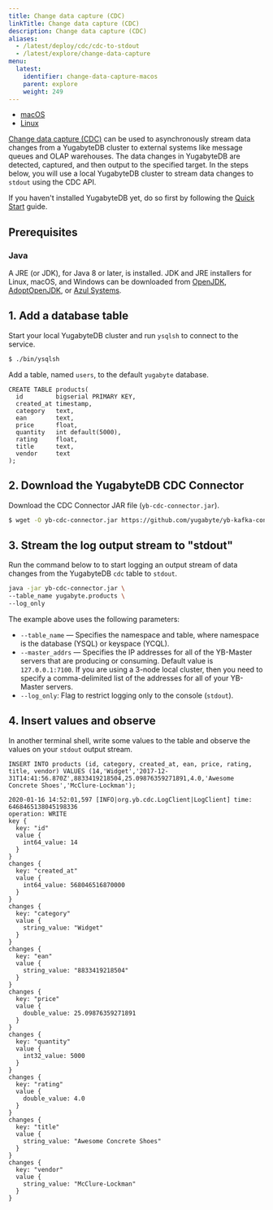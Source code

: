 ```yaml
---
title: Change data capture (CDC)
linkTitle: Change data capture (CDC)
description: Change data capture (CDC)
aliases:
  - /latest/deploy/cdc/cdc-to-stdout
  - /latest/explore/change-data-capture
menu:
  latest:
    identifier: change-data-capture-macos
    parent: explore
    weight: 249
---
```


<ul class="nav nav-tabs-alt nav-tabs-yb">

  <li >
    <a href="/latest/explore/change-data-capture-macos" class="nav-link active">
      <i class="fab fa-apple" aria-hidden="true"></i>
      macOS
    </a>
  </li>

  <li >
    <a href="/latest/explore/change-data-capture-linux" class="nav-link">
      <i class="fab fa-linux" aria-hidden="true"></i>
      Linux
    </a>
  </li>

</ul>

[Change data capture (CDC)](../../architecture/cdc-architecture) can be used to asynchronously stream data changes from a YugabyteDB cluster to external systems like message queues and OLAP warehouses. The data changes in YugabyteDB are detected, captured, and then output to the specified target.  In the steps below, you will use a local YugabyteDB cluster to stream data changes to `stdout` using the CDC API.

If you haven't installed YugabyteDB yet, do so first by following the [Quick Start](../../quick-start/install/) guide.

## Prerequisites

### Java

A JRE (or JDK), for Java 8 or later, is installed. JDK and JRE installers for Linux, macOS, and Windows can be downloaded from [OpenJDK](http://jdk.java.net/), [AdoptOpenJDK](https://adoptopenjdk.net/), or [Azul Systems](https://www.azul.com/downloads/zulu-community/).

## 1. Add a database table

Start your local YugabyteDB cluster and run `ysqlsh` to connect to the service.

```sh
$ ./bin/ysqlsh 
```

Add a table, named `users`, to the default `yugabyte` database.

```postgresql
CREATE TABLE products(
  id         bigserial PRIMARY KEY,
  created_at timestamp,
  category   text,
  ean        text,
  price      float,
  quantity   int default(5000),
  rating     float,
  title      text,
  vendor     text
);
```

## 2. Download the YugabyteDB CDC Connector

Download the CDC Connector JAR file (`yb-cdc-connector.jar`).

```sh
$ wget -O yb-cdc-connector.jar https://github.com/yugabyte/yb-kafka-connector/blob/master/yb-cdc/yb-cdc-connector.jar?raw=true

```

## 3. Stream the log output stream to "stdout"

Run the command below to to start logging an output stream of data changes from the YugabyteDB `cdc` table to `stdout`.

```sh
java -jar yb-cdc-connector.jar \
--table_name yugabyte.products \
--log_only
```

The example above uses the following parameters:

- `--table_name` — Specifies the namespace and table, where namespace is the database (YSQL) or keyspace (YCQL).
- `--master_addrs` — Specifies the IP addresses for all of the YB-Master servers that are producing or consuming. Default value is `127.0.0.1:7100`. If you are using a 3-node local cluster, then you need to specify a comma-delimited list of the addresses for all of your YB-Master servers.
- `--log_only`: Flag to restrict logging only to the console (`stdout`).

## 4. Insert values and observe

In another terminal shell, write some values to the table and observe the values on your `stdout` output stream.

```postgresql
INSERT INTO products (id, category, created_at, ean, price, rating, title, vendor) VALUES (14,'Widget','2017-12-31T14:41:56.870Z',8833419218504,25.09876359271891,4.0,'Awesome Concrete Shoes','McClure-Lockman');
```

```
2020-01-16 14:52:01,597 [INFO|org.yb.cdc.LogClient|LogClient] time: 6468465138045198336
operation: WRITE
key {
  key: "id"
  value {
    int64_value: 14
  }
}
changes {
  key: "created_at"
  value {
    int64_value: 568046516870000
  }
}
changes {
  key: "category"
  value {
    string_value: "Widget"
  }
}
changes {
  key: "ean"
  value {
    string_value: "8833419218504"
  }
}
changes {
  key: "price"
  value {
    double_value: 25.09876359271891
  }
}
changes {
  key: "quantity"
  value {
    int32_value: 5000
  }
}
changes {
  key: "rating"
  value {
    double_value: 4.0
  }
}
changes {
  key: "title"
  value {
    string_value: "Awesome Concrete Shoes"
  }
}
changes {
  key: "vendor"
  value {
    string_value: "McClure-Lockman"
  }
}
```
